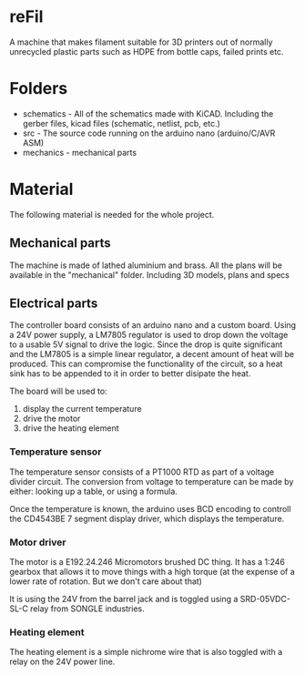 # reFil
A machine that makes filament suitable for 3D printers out of normally unrecycled plastic parts such as HDPE from bottle caps, failed prints etc.

# Folders
* schematics - All of the schematics made with KiCAD. Including the gerber files, kicad files (schematic, netlist, pcb, etc.)
* src - The source code running on the arduino nano (arduino/C/AVR ASM)
* mechanics - mechanical parts

# Material
The following material is needed for the whole project.

## Mechanical parts
The machine is made of lathed aluminium and brass.
All the plans will be available in the "mechanical" folder. Including 3D models, plans and specs

## Electrical parts
The controller board consists of an arduino nano and a custom board. Using a 24V power supply, a LM7805 regulator is used to drop down the voltage to a usable 5V signal to drive the logic. Since the drop is quite significant and the LM7805 is a simple linear regulator, a decent amount of heat will be produced. This can compromise the functionality of the circuit, so a heat sink has to be appended to it in order to better disipate the heat.

The board will be used to: 
1) display the current temperature
2) drive the motor
3) drive the heating element

### Temperature sensor
The temperature sensor consists of a PT1000 RTD as part of a voltage divider circuit. The conversion from voltage to temperature can be made by either: looking up a table, or using a formula.

Once the temperature is known, the arduino uses BCD encoding to controll the CD4543BE 7 segment display driver, which displays the temperature.

### Motor driver
The motor is a E192.24.246 Micromotors brushed DC thing. It has a 1:246 gearbox that allows it to move things with a high torque (at the expense of a lower rate of rotation. But we don't care about that)

It is using the 24V from the barrel jack and is toggled using a SRD-05VDC-SL-C relay from SONGLE industries.

### Heating element

The heating element is a simple nichrome wire that is also toggled with a relay on the 24V power line.

